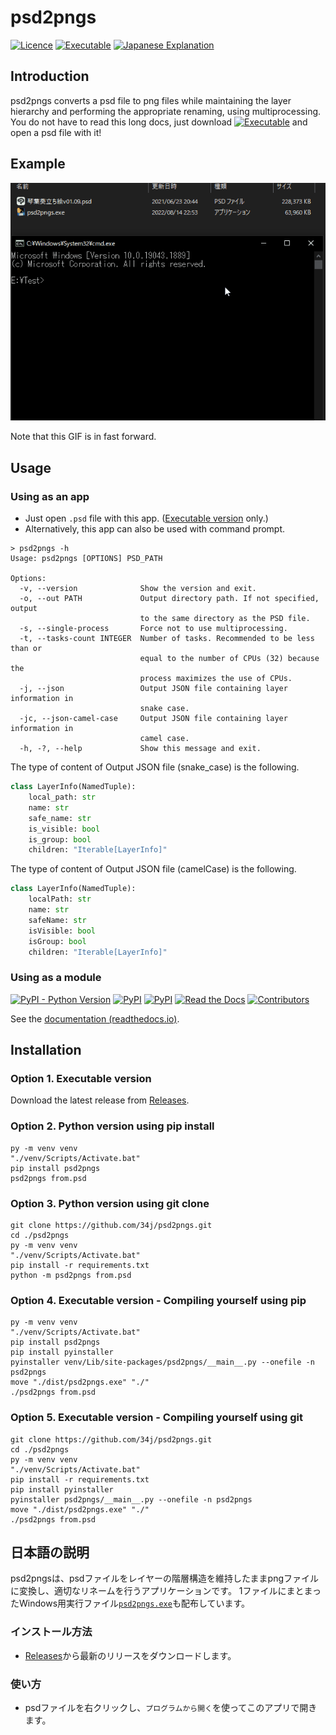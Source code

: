 # psd2pngs

[![Licence](https://img.shields.io/github/license/34j/psd2pngs)](./License.txt)
[![Executable](https://img.shields.io/badge/OneFile_.exe-Click-darkblue)](https://github.com/34j/psd2pngs/releases)
[![Japanese Explanation](https://img.shields.io/badge/%E6%97%A5%E6%9C%AC%E8%AA%9E%E3%81%AE%E8%AA%AC%E6%98%8E-Click-blue)](#日本語の説明)

## Introduction

psd2pngs converts a psd file to png files while maintaining the layer hierarchy and performing the appropriate renaming, using multiprocessing.
You do not have to read this long docs, just download [![Executable](https://img.shields.io/badge/psd2pngs.exe-Click-darkblue)](https://github.com/34j/psd2pngs/releases) and open a psd file with it!

## Example

![Screenshot GIF](Example.gif)

Note that this GIF is in fast forward.

## Usage

### Using as an app

- Just open `.psd` file with this app. ([Executable version](https://github.com/34j/psd2pngs/releases) only.)
- Alternatively, this app can also be used with command prompt.

```shell
> psd2pngs -h
Usage: psd2pngs [OPTIONS] PSD_PATH

Options:
  -v, --version              Show the version and exit.
  -o, --out PATH             Output directory path. If not specified, output
                             to the same directory as the PSD file.
  -s, --single-process       Force not to use multiprocessing.
  -t, --tasks-count INTEGER  Number of tasks. Recommended to be less than or
                             equal to the number of CPUs (32) because the   
                             process maximizes the use of CPUs.
  -j, --json                 Output JSON file containing layer information in
                             snake case.
  -jc, --json-camel-case     Output JSON file containing layer information in
                             camel case.
  -h, -?, --help             Show this message and exit.
```

The type of content of Output JSON file (snake_case) is the following.

```python
class LayerInfo(NamedTuple):
    local_path: str
    name: str
    safe_name: str
    is_visible: bool
    is_group: bool
    children: "Iterable[LayerInfo]"
```

The type of content of Output JSON file (camelCase) is the following.

```python
class LayerInfo(NamedTuple):
    localPath: str
    name: str
    safeName: str
    isVisible: bool
    isGroup: bool
    children: "Iterable[LayerInfo]"
```

### Using as a module

[![PyPI - Python Version](https://img.shields.io/pypi/pyversions/psd2pngs)](https://pypi.org/project/psd2pngs/)
[![PyPI](https://img.shields.io/pypi/dm/psd2pngs)](https://pypi.org/project/psd2pngs/)
[![PyPI](https://img.shields.io/pypi/status/psd2pngs)](https://pypi.org/project/psd2pngs/)
[![Read the Docs](https://img.shields.io/readthedocs/psd2pngs?label=Docs%20%28Click%29)](https://psd2pngs.readthedocs.io/)
[![Contributors](https://img.shields.io/github/contributors/34j/psd2pngs)](https://github.com/34j/psd2pngs/graphs/contributors)

See the [documentation (readthedocs.io)](https://psd2pngs.readthedocs.io/).

## Installation

### Option 1. Executable version

Download the latest release from [Releases](https://github.com/34j/psd2pngs/releases).

### Option 2. Python version using pip install

```shell
py -m venv venv
"./venv/Scripts/Activate.bat"
pip install psd2pngs
psd2pngs from.psd
```

### Option 3. Python version using git clone

```shell
git clone https://github.com/34j/psd2pngs.git
cd ./psd2pngs
py -m venv venv
"./venv/Scripts/Activate.bat"
pip install -r requirements.txt
python -m psd2pngs from.psd
```

### Option 4. Executable version - Compiling yourself using pip

```shell
py -m venv venv
"./venv/Scripts/Activate.bat"
pip install psd2pngs
pip install pyinstaller
pyinstaller venv/Lib/site-packages/psd2pngs/__main__.py --onefile -n psd2pngs
move "./dist/psd2pngs.exe" "./"
./psd2pngs from.psd
```

### Option 5. Executable version - Compiling yourself using git

```shell
git clone https://github.com/34j/psd2pngs.git
cd ./psd2pngs
py -m venv venv
"./venv/Scripts/Activate.bat"
pip install -r requirements.txt
pip install pyinstaller
pyinstaller psd2pngs/__main__.py --onefile -n psd2pngs
move "./dist/psd2pngs.exe" "./"
./psd2pngs from.psd
```

## 日本語の説明

psd2pngsは、psdファイルをレイヤーの階層構造を維持したままpngファイルに変換し、適切なリネームを行うアプリケーションです。
1ファイルにまとまったWindows用実行ファイル[`psd2pngs.exe`](https://github.com/34j/psd2pngs/releases)も配布しています。

### インストール方法

- [Releases](https://github.com/34j/psd2pngs/releases)から最新のリリースをダウンロードします。

### 使い方

- psdファイルを右クリックし、`プログラムから開く`を使ってこのアプリで開きます。
